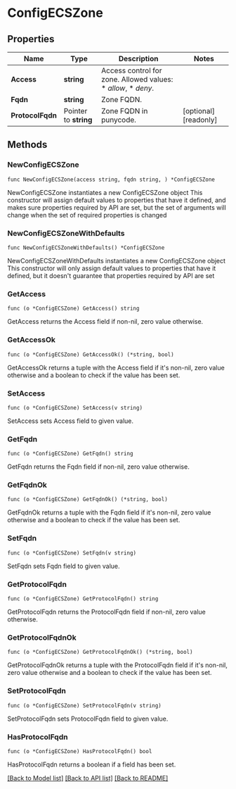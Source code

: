 # ConfigECSZone

## Properties

Name | Type | Description | Notes
------------ | ------------- | ------------- | -------------
**Access** | **string** | Access control for zone.  Allowed values: * _allow_, * _deny_. | 
**Fqdn** | **string** | Zone FQDN. | 
**ProtocolFqdn** | Pointer to **string** | Zone FQDN in punycode. | [optional] [readonly] 

## Methods

### NewConfigECSZone

`func NewConfigECSZone(access string, fqdn string, ) *ConfigECSZone`

NewConfigECSZone instantiates a new ConfigECSZone object
This constructor will assign default values to properties that have it defined,
and makes sure properties required by API are set, but the set of arguments
will change when the set of required properties is changed

### NewConfigECSZoneWithDefaults

`func NewConfigECSZoneWithDefaults() *ConfigECSZone`

NewConfigECSZoneWithDefaults instantiates a new ConfigECSZone object
This constructor will only assign default values to properties that have it defined,
but it doesn't guarantee that properties required by API are set

### GetAccess

`func (o *ConfigECSZone) GetAccess() string`

GetAccess returns the Access field if non-nil, zero value otherwise.

### GetAccessOk

`func (o *ConfigECSZone) GetAccessOk() (*string, bool)`

GetAccessOk returns a tuple with the Access field if it's non-nil, zero value otherwise
and a boolean to check if the value has been set.

### SetAccess

`func (o *ConfigECSZone) SetAccess(v string)`

SetAccess sets Access field to given value.


### GetFqdn

`func (o *ConfigECSZone) GetFqdn() string`

GetFqdn returns the Fqdn field if non-nil, zero value otherwise.

### GetFqdnOk

`func (o *ConfigECSZone) GetFqdnOk() (*string, bool)`

GetFqdnOk returns a tuple with the Fqdn field if it's non-nil, zero value otherwise
and a boolean to check if the value has been set.

### SetFqdn

`func (o *ConfigECSZone) SetFqdn(v string)`

SetFqdn sets Fqdn field to given value.


### GetProtocolFqdn

`func (o *ConfigECSZone) GetProtocolFqdn() string`

GetProtocolFqdn returns the ProtocolFqdn field if non-nil, zero value otherwise.

### GetProtocolFqdnOk

`func (o *ConfigECSZone) GetProtocolFqdnOk() (*string, bool)`

GetProtocolFqdnOk returns a tuple with the ProtocolFqdn field if it's non-nil, zero value otherwise
and a boolean to check if the value has been set.

### SetProtocolFqdn

`func (o *ConfigECSZone) SetProtocolFqdn(v string)`

SetProtocolFqdn sets ProtocolFqdn field to given value.

### HasProtocolFqdn

`func (o *ConfigECSZone) HasProtocolFqdn() bool`

HasProtocolFqdn returns a boolean if a field has been set.


[[Back to Model list]](../README.md#documentation-for-models) [[Back to API list]](../README.md#documentation-for-api-endpoints) [[Back to README]](../README.md)


